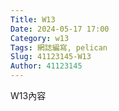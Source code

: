 ```yaml
---
Title: W13
Date: 2024-05-17 17:00
Category: w13
Tags: 網誌編寫, pelican
Slug: 41123145-W13
Author: 41123145
---
```


W13內容

<!-- PELICAN_END_SUMMARY -->
